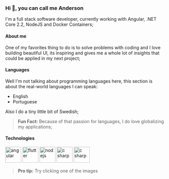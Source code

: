 ### Hi 👋, you can call me Anderson

I'm a full stack software developer, currently working with Angular,
.NET Core 2.2, NodeJS and Docker Containers;

#### About me

One of my favorites thing to do is to solve problems with coding and I love building
beautiful UI, its inspiring and gives me a whole lot of insights that could be applied
in my next project;

#### Languages

Well I'm not talking about programming languages here, this section is about
the real-world languages I can speak:

- English
- Portuguese

Also I do a tiny little bit of Swedish;

> __Fun Fact:__ Because of that passion for languages, I do love globalizing my applications;

#### Technologies

[<img src="https://user-images.githubusercontent.com/25344723/113509430-e438eb80-952b-11eb-9826-6c86e83473d8.png" height="50" alt="angular" />][angular_link]
[<img src="https://user-images.githubusercontent.com/25344723/113509524-7f31c580-952c-11eb-90bb-0a7d97f520a0.png" height="50" alt="flutter" />][flutter_link]
[<img src="https://user-images.githubusercontent.com/25344723/113509706-7f7e9080-952d-11eb-8b35-6a5bfd4cb0e2.png" height="50" alt="nodejs" />][nodejs_link]
[<img src="https://user-images.githubusercontent.com/25344723/113509739-9cb35f00-952d-11eb-8a04-8f3c781ea96c.png" height="50" alt="c sharp" />][csharp_link]
[<img src="https://user-images.githubusercontent.com/25344723/113510656-3bda5580-9532-11eb-9581-d2068ed2e12d.png" height="50" alt="c sharp" />][php_link]


> __Pro tip:__ Try clicking one of the images

[angular_link]: https://github.com/andersonfds?tab=repositories&q=&type=&language=typescript
[flutter_link]: https://github.com/andersonfds?tab=repositories&q=&type=&language=dart
[nodejs_link]: https://github.com/andersonfds?tab=repositories&q=&type=&language=javascript
[csharp_link]: https://github.com/andersonfds?tab=repositories&q=&type=&language=c%23
[php_link]: https://github.com/andersonfds?tab=repositories&q=&type=&language=php
